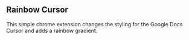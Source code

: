 ## Rainbow Cursor
This simple chrome extension changes the styling for the Google Docs Cursor and adds a rainbow gradient.